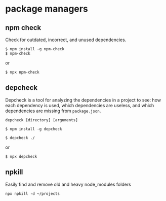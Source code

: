 # package managers

## npm check

Check for outdated, incorrect, and unused dependencies.

```
$ npm install -g npm-check
$ npm-check
```

or

```
$ npx npm-check
```

## depcheck

Depcheck is a tool for analyzing the dependencies in a project to see: how each dependency is used, which dependencies are useless, and which dependencies are missing from `package.json`.

```
depcheck [directory] [arguments]
```

```
$ npm install -g depcheck

$ depcheck ./
```

or

```
$ npx depcheck
```

## npkill

Easily find and remove old and heavy node_modules folders

```
npx npkill -d ~/projects
```
